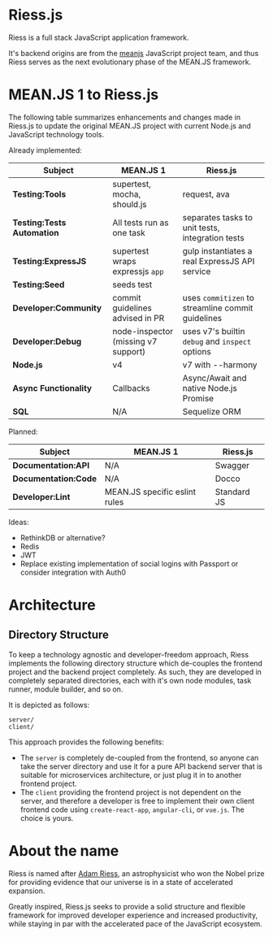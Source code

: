# Riess.js

Riess is a full stack JavaScript application framework.

It's backend origins are from the [meanjs](https://github.com/meanjs/mean) JavaScript project team, and thus Riess serves as the next evolutionary phase of the MEAN.JS framework.

# MEAN.JS 1 to Riess.js

The following table summarizes enhancements and changes made in Riess.js to update the original MEAN.JS project with current Node.js and JavaScript technology tools.

Already implemented:

| Subject | MEAN.JS 1 | Riess.js
| ------- | --------- | --------
| **Testing:Tools** | supertest, mocha, should.js | request, ava 
| **Testing:Tests Automation** | All tests run as one task | separates tasks to unit tests, integration tests
| **Testing:ExpressJS** | supertest wraps expressjs `app` | gulp instantiates a real ExpressJS API service
| **Testing:Seed** | seeds test | 
| **Developer:Community** | commit guidelines advised in PR | uses `commitizen` to streamline commit guidelines
| **Developer:Debug** | node-inspector (missing v7 support) | uses v7's builtin `debug` and `inspect` options
| **Node.js** | v4 | v7 with --harmony
| **Async Functionality** | Callbacks | Async/Await and native Node.js Promise
| **SQL** | N/A | Sequelize ORM

Planned:

| Subject | MEAN.JS 1 | Riess.js
| ------- | --------- | --------
| **Documentation:API** | N/A | Swagger
| **Documentation:Code** | N/A | Docco
| **Developer:Lint** | MEAN.JS specific eslint rules | Standard JS

Ideas:

* RethinkDB or alternative?
* Redis
* JWT 
* Replace existing implementation of social logins with Passport or consider integration with Auth0


# Architecture

## Directory Structure

To keep a technology agnostic and developer-freedom approach, Riess implements the following directory structure which de-couples the frontend project and the backend project completely. As such, they are developed in completely separated directories, each with it's own node modules, task runner, module builder, and so on.

It is depicted as follows:

```
server/
client/
```

This approach provides the following benefits:
* The `server` is completely de-coupled from the frontend, so anyone can take the server directory and use it for a pure API backend server that is suitable for microservices architecture, or just plug it in to another frontend project.
* The `client` providing the frontend project is not dependent on the server, and therefore a developer is free to implement their own client frontend code using `create-react-app`, `angular-cli`, or `vue.js`. The choice is yours.


# About the name

Riess is named after [Adam Riess](https://en.wikipedia.org/wiki/Adam_Riess), an astrophysicist who won the Nobel prize for providing evidence that our universe is in a state of accelerated expansion.

Greatly inspired, Riess.js seeks to provide a solid structure and flexible framework for improved developer experience and increased productivity, while staying in par with the accelerated pace of the JavaScript ecosystem.
